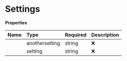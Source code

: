 # Settings



**Properties**

| Name | Type | Required | Description |
| :-------- | :----------| :----------| :----------|
    | anothersetting | string | ❌ |  |
    | setting | string | ❌ |  |



